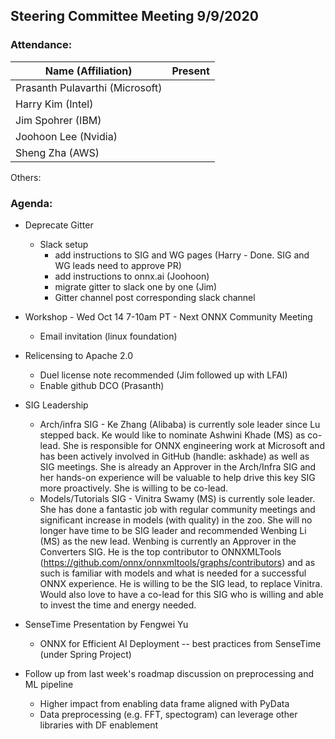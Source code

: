 ## Steering Committee Meeting 9/9/2020

### Attendance:

| Name (Affiliation)              | Present  |
| ------------------------------- | -------- |
| Prasanth Pulavarthi (Microsoft) |          |
| Harry Kim (Intel)               |          |
| Jim Spohrer (IBM)               |          |
| Joohoon Lee (Nvidia)            |          |
| Sheng Zha (AWS)                 |          |

Others: 

### Agenda:

* Deprecate Gitter
  * Slack setup
    * add instructions to SIG and WG pages (Harry - Done. SIG and WG leads need to approve PR)
    * add instructions to onnx.ai (Joohoon)
    * migrate gitter to slack one by one (Jim)
    * Gitter channel post corresponding slack channel

* Workshop - Wed Oct 14 7-10am PT - Next ONNX Community Meeting 
  * Email invitation (linux foundation)

* Relicensing to Apache 2.0
  * Duel license note recommended (Jim followed up with LFAI)
  * Enable github DCO (Prasanth)

* SIG Leadership 
  * Arch/infra SIG - Ke Zhang (Alibaba) is currently sole leader since Lu stepped back. Ke would like to nominate Ashwini Khade (MS) as co-lead. She is responsible for ONNX engineering work at Microsoft and has been actively involved in GitHub (handle: askhade) as well as SIG meetings. She is already an Approver in the Arch/Infra SIG and her hands-on experience will be valuable to help drive this key SIG more proactively. She is willing to be co-lead.
  * Models/Tutorials SIG - Vinitra Swamy (MS) is currently sole leader. She has done a fantastic job with regular community meetings and significant increase in models (with quality) in the zoo. She will no longer have time to be SIG leader and recommended Wenbing Li (MS) as the new lead. Wenbing is currently an Approver in the Converters SIG. He is the top contributor to ONNXMLTools (https://github.com/onnx/onnxmltools/graphs/contributors) and as such is familiar with models and what is needed for a successful ONNX experience. He is willing to be the SIG lead, to replace Vinitra. Would also love to have a co-lead for this SIG who is willing and able to invest the time and energy needed.

* SenseTime Presentation by Fengwei Yu
  * ONNX for Efficient AI Deployment -- best practices from SenseTime (under Spring Project)

* Follow up from last week's roadmap discussion on preprocessing and ML pipeline
  * Higher impact from enabling data frame aligned with PyData
  * Data preprocessing (e.g. FFT, spectogram) can leverage other libraries with DF enablement
